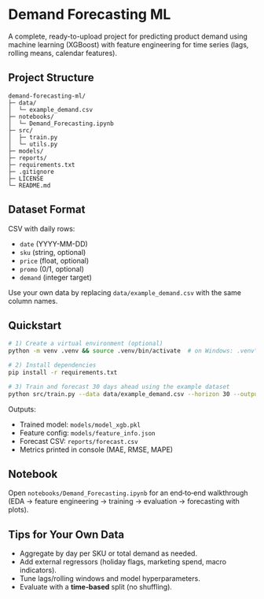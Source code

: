 # Demand Forecasting ML

A complete, ready-to-upload project for predicting product demand using machine learning (XGBoost) with feature engineering for time series (lags, rolling means, calendar features).

## Project Structure
```
demand-forecasting-ml/
├─ data/
│  └─ example_demand.csv
├─ notebooks/
│  └─ Demand_Forecasting.ipynb
├─ src/
│  ├─ train.py
│  └─ utils.py
├─ models/
├─ reports/
├─ requirements.txt
├─ .gitignore
├─ LICENSE
└─ README.md
```

## Dataset Format
CSV with daily rows:
- `date` (YYYY-MM-DD)
- `sku` (string, optional)
- `price` (float, optional)
- `promo` (0/1, optional)
- `demand` (integer target)

Use your own data by replacing `data/example_demand.csv` with the same column names.

## Quickstart
```bash
# 1) Create a virtual environment (optional)
python -m venv .venv && source .venv/bin/activate  # on Windows: .venv\Scripts\activate

# 2) Install dependencies
pip install -r requirements.txt

# 3) Train and forecast 30 days ahead using the example dataset
python src/train.py --data data/example_demand.csv --horizon 30 --output_dir models
```

Outputs:
- Trained model: `models/model_xgb.pkl`
- Feature config: `models/feature_info.json`
- Forecast CSV: `reports/forecast.csv`
- Metrics printed in console (MAE, RMSE, MAPE)

## Notebook
Open `notebooks/Demand_Forecasting.ipynb` for an end‑to‑end walkthrough (EDA → feature engineering → training → evaluation → forecasting with plots).

## Tips for Your Own Data
- Aggregate by day per SKU or total demand as needed.
- Add external regressors (holiday flags, marketing spend, macro indicators).
- Tune lags/rolling windows and model hyperparameters.
- Evaluate with a **time‑based** split (no shuffling).


